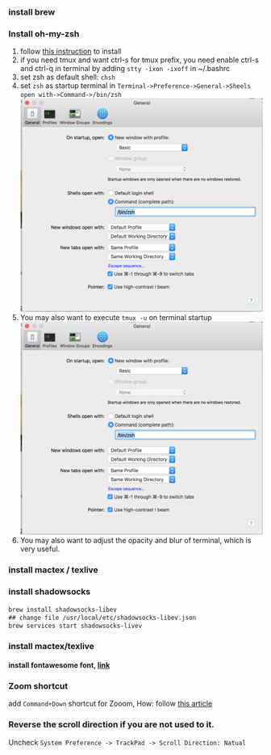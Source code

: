 
### install brew

### Install oh-my-zsh

1. follow [this instruction](https://github.com/YanlongLi/SetupYourLinux#zsh--on-my-zsh) to install
2. if you need tmux and want ctrl-s for tmux prefix, you need enable ctrl-s and ctrl-q in terminal by adding `stty -ixon -ixoff` in ~/.bashrc
3. set zsh as default shell: `chsh`
4. set `zsh` as startup terminal in `Terminal->Preference->General->Sheels open with->Command->/bin/zsh`
![Terminal Preference](./_images/terminal_preference.png)
5. You may also want to execute `tmux -u` on terminal startup
![Terminal_on_startup](./_images/terminal_tmux_on_startup.png)
6. You may also want to adjust the opacity and blur of terminal, which is very useful.

### install mactex / texlive

### install shadowsocks

```
brew install shadowsocks-libev
## change file /usr/local/etc/shadowsocks-libev.json
brew services start shadowsocks-livev
```

### install mactex/texlive
#### install fontawesome font, [link](https://medium.com/@davidjwoody/photoshop-is-dead-how-to-use-keynote-with-font-awesome-d1570d25f45b)

### Zoom shortcut
add `Command+Down` shortcut for Zooom, How: follow [this article](http://osxdaily.com/2013/03/22/5-simple-window-management-keyboard-shortcuts-to-improve-workflow-in-mac-os-x/)

### Reverse the scroll direction if you are not used to it.

Uncheck `System Preference -> TrackPad -> Scroll Direction: Natual`
